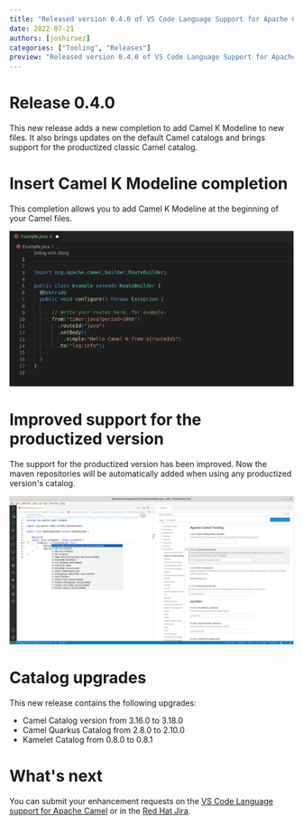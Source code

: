 ```yaml
---
title: "Released version 0.4.0 of VS Code Language Support for Apache Camel"
date: 2022-07-21
authors: [joshiraez]
categories: ["Tooling", "Releases"]
preview: "Released version 0.4.0 of VS Code Language Support for Apache Camel. New completion to add Camel K Modeline, updates on the default catalogs and support for the productized version."
---
```


# Release 0.4.0

This new release adds a new completion to add Camel K Modeline to new files.
It also brings updates on the default Camel catalogs and brings support for the productized classic Camel catalog.

# Insert Camel K Modeline completion

This completion allows you to add Camel K Modeline at the beginning of your Camel files.

![Insert Camel K Modeline completion](./img/ModelineInsertionBlog.gif)

# Improved support for the productized version

The support for the productized version has been improved. Now the maven repositories will be automatically added when using any productized version's catalog.

![Camel's productized version catalog](./img/ProductizedCamelCatalog.png)


# Catalog upgrades

This new release contains the following upgrades:

* Camel Catalog version from 3.16.0 to 3.18.0
* Camel Quarkus Catalog from 2.8.0 to 2.10.0
* Kamelet Catalog from 0.8.0 to 0.8.1

# What's next

You can submit your enhancement requests on the [VS Code Language support for Apache Camel](https://github.com/camel-tooling/camel-lsp-client-vscode/issues) or in the [Red Hat Jira](https://issues.redhat.com/browse/FUSETOOLS2).
